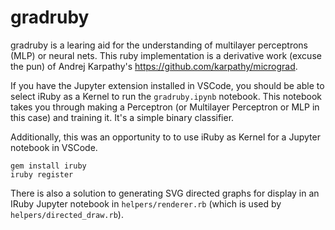 # gradruby

gradruby is a learing aid for the understanding of multilayer perceptrons (MLP) or neural nets. This ruby implementation is a derivative work (excuse the pun) of Andrej Karpathy's https://github.com/karpathy/micrograd.

If you have the Jupyter extension installed in VSCode, you should be able to select iRuby as a Kernel to run the `gradruby.ipynb` notebook. This notebook takes you through making a Perceptron (or Multilayer Perceptron or MLP in this case) and training it. It's a simple binary classifier.

Additionally, this was an opportunity to to use iRuby as Kernel for a Jupyter notebook in VSCode.

```shell
gem install iruby
iruby register
```

There is also a solution to generating SVG directed graphs for display in an IRuby Jupyter notebook in `helpers/renderer.rb` (which is used by `helpers/directed_draw.rb`).